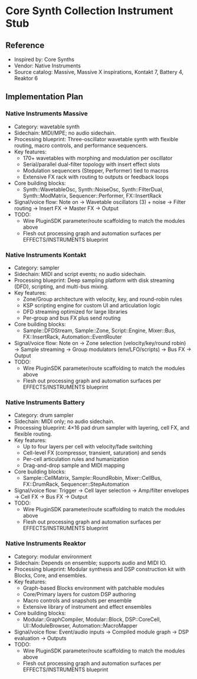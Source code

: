 # Core Synth Collection Instrument Stub

## Reference
- Inspired by: Core Synths
- Vendor: Native Instruments
- Source catalog: Massive, Massive X inspirations, Kontakt 7, Battery 4, Reaktor 6

## Implementation Plan
### Native Instruments Massive
- Category: wavetable synth
- Sidechain: MIDI/MPE; no audio sidechain.
- Processing blueprint: Three-oscillator wavetable synth with flexible routing, macro controls, and performance sequencers.
- Key features:
  - 170+ wavetables with morphing and modulation per oscillator
  - Serial/parallel dual-filter topology with insert effect slots
  - Modulation sequencers (Stepper, Performer) tied to macros
  - Extensive FX rack with routing to outputs or feedback loops
- Core building blocks:
  - Synth::WavetableOsc, Synth::NoiseOsc, Synth::FilterDual, Synth::ModMatrix, Sequencer::Performer, FX::InsertRack
- Signal/voice flow: Note on → Wavetable oscillators (3) + noise → Filter routing → Insert FX → Master FX → Output
- TODO:
  - Wire PluginSDK parameter/route scaffolding to match the modules above
  - Flesh out processing graph and automation surfaces per EFFECTS/INSTRUMENTS blueprint

### Native Instruments Kontakt
- Category: sampler
- Sidechain: MIDI and script events; no audio sidechain.
- Processing blueprint: Deep sampling platform with disk streaming (DFD), scripting, and multi-bus mixing.
- Key features:
  - Zone/Group architecture with velocity, key, and round-robin rules
  - KSP scripting engine for custom UI and articulation logic
  - DFD streaming optimized for large libraries
  - Per-group and bus FX plus send routing
- Core building blocks:
  - Sample::DFDStream, Sample::Zone, Script::Engine, Mixer::Bus, FX::InsertRack, Automation::EventRouter
- Signal/voice flow: Note on → Zone selection (velocity/key/round robin) → Sample streaming → Group modulators (env/LFO/scripts) → Bus FX → Output
- TODO:
  - Wire PluginSDK parameter/route scaffolding to match the modules above
  - Flesh out processing graph and automation surfaces per EFFECTS/INSTRUMENTS blueprint

### Native Instruments Battery
- Category: drum sampler
- Sidechain: MIDI only; no audio sidechain.
- Processing blueprint: 4×16 pad drum sampler with layering, cell FX, and flexible routing.
- Key features:
  - Up to four layers per cell with velocity/fade switching
  - Cell-level FX (compressor, transient, saturation) and sends
  - Per-cell articulation rules and humanization
  - Drag-and-drop sample and MIDI mapping
- Core building blocks:
  - Sample::CellMatrix, Sample::RoundRobin, Mixer::CellBus, FX::DrumRack, Sequencer::StepAutomation
- Signal/voice flow: Trigger → Cell layer selection → Amp/filter envelopes → Cell FX → Bus FX → Output
- TODO:
  - Wire PluginSDK parameter/route scaffolding to match the modules above
  - Flesh out processing graph and automation surfaces per EFFECTS/INSTRUMENTS blueprint

### Native Instruments Reaktor
- Category: modular environment
- Sidechain: Depends on ensemble; supports audio and MIDI IO.
- Processing blueprint: Modular synthesis and DSP construction kit with Blocks, Core, and ensembles.
- Key features:
  - Graph-based Blocks environment with patchable modules
  - Core/Primary layers for custom DSP authoring
  - Macro controls and snapshots per ensemble
  - Extensive library of instrument and effect ensembles
- Core building blocks:
  - Modular::GraphCompiler, Modular::Block, DSP::CoreCell, UI::ModuleBrowser, Automation::MacroMapper
- Signal/voice flow: Event/audio inputs → Compiled module graph → DSP evaluation → Outputs
- TODO:
  - Wire PluginSDK parameter/route scaffolding to match the modules above
  - Flesh out processing graph and automation surfaces per EFFECTS/INSTRUMENTS blueprint
